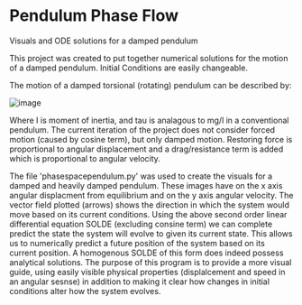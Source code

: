 # Pendulum Phase Flow
 Visuals and ODE solutions for a damped pendulum

This project was created to put together numerical solutions for the motion of a damped pendulum. Initial Conditions are easily changeable.

The motion of a damped torsional (rotating) pendulum can be described by: 

![image](https://github.com/user-attachments/assets/aa0f7cb8-e971-4985-8d0d-9516de069cbc)

Where I is moment of inertia, and tau is analagous to mg/l in a conventional pendulum. The current iteration of the project does not consider forced motion (caused by cosine term), but only damped motion. Restoring force is proportional to angular displacement and a drag/resistance term is added which is proportional to angular velocity. 

The file 'phasespacependulum.py' was used to create the visuals for a damped and heavily damped pendulum. These images have on the x axis angular displacment from equilibrium and on the y axis angular velocity. The vector field plotted (arrows) shows the direction in which the system would move based on its current conditions. 
Using the above second order linear differential equation SOLDE (excluding consine term) we can complete predict the state the system will evolve to given its current state. This allows us to numerically predict a future position of the system based on its current position. 
A homogenous SOLDE of this form does indeed possess analytical solutions. 
The purpose of this program is to provide a more visual guide, using easily visible physical properties (displalcement and speed in an angular sesnse) in addition to making it clear how changes in initial conditions alter how the system evolves. 
